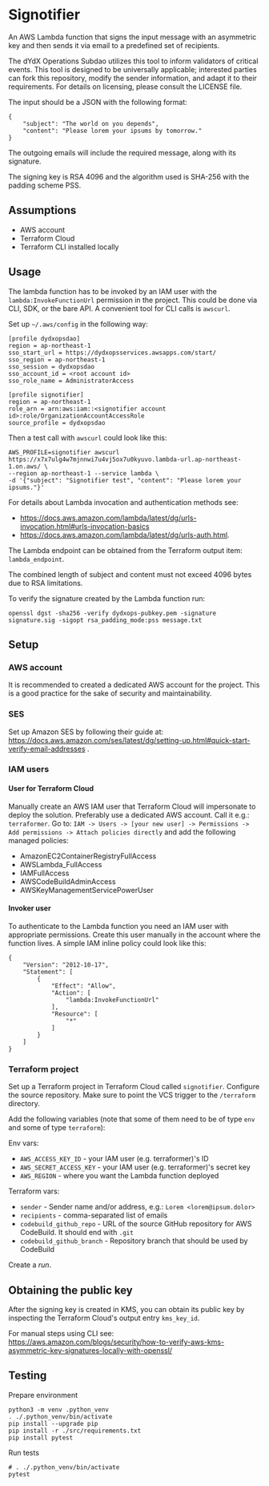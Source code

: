 # Signotifier

An AWS Lambda function that signs the input message with an asymmetric key and then sends it via email to a predefined set of recipients.

The dYdX Operations Subdao utilizes this tool to inform validators of critical events. This tool is designed to be universally applicable; interested parties can fork this repository, modify the sender information, and adapt it to their requirements. For details on licensing, please consult the LICENSE file.

The input should be a JSON with the following format:

```
{
    "subject": "The world on you depends",
    "content": "Please lorem your ipsums by tomorrow."
}
```

The outgoing emails will include the required message, along with its signature.

The signing key is RSA 4096 and the algorithm used is SHA-256 with the padding scheme PSS.

## Assumptions

* AWS account
* Terraform Cloud
* Terraform CLI installed locally

## Usage

The lambda function has to be invoked by an IAM user with the `lambda:InvokeFunctionUrl` permission in the project.
This could be done via CLI, SDK, or the bare API. A convenient tool for CLI calls is `awscurl`. 

Set up `~/.aws/config` in the following way:

```
[profile dydxopsdao]
region = ap-northeast-1
sso_start_url = https://dydxopsservices.awsapps.com/start/
sso_region = ap-northeast-1
sso_session = dydxopsdao
sso_account_id = <root account id>
sso_role_name = AdministratorAccess

[profile signotifier]
region = ap-northeast-1
role_arn = arn:aws:iam::<signotifier account id>:role/OrganizationAccountAccessRole
source_profile = dydxopsdao
```

Then a test call with `awscurl` could look like this:

```
AWS_PROFILE=signotifier awscurl https://x7x7ulg4w7mjnnwi7u4vj5ox7u0kyuvo.lambda-url.ap-northeast-1.on.aws/ \
--region ap-northeast-1 --service lambda \
-d '{"subject": "Signotifier test", "content": "Please lorem your ipsums."}'
```

For details about Lambda invocation and authentication methods see:

* https://docs.aws.amazon.com/lambda/latest/dg/urls-invocation.html#urls-invocation-basics
* https://docs.aws.amazon.com/lambda/latest/dg/urls-auth.html.


The Lambda endpoint can be obtained from the Terraform output item: `lambda_endpoint`.

The combined length of subject and content must not exceed 4096 bytes due to RSA limitations.

To verify the signature created by the Lambda function run:

```
openssl dgst -sha256 -verify dydxops-pubkey.pem -signature signature.sig -sigopt rsa_padding_mode:pss message.txt
```

## Setup

### AWS account

It is recommended to created a dedicated AWS account for the project. This is a good practice for the sake of security and maintainability.

### SES

Set up Amazon SES by following their guide at: https://docs.aws.amazon.com/ses/latest/dg/setting-up.html#quick-start-verify-email-addresses .

### IAM users

#### User for Terraform Cloud

Manually create an AWS IAM user that Terraform Cloud will impersonate to deploy the solution. Preferably use a dedicated AWS account.
Call it e.g.: `terraformer`. Go to:
`IAM -> Users -> [your new user] -> Permissions -> Add permissions -> Attach policies directly`
and add the following managed policies:

* AmazonEC2ContainerRegistryFullAccess
* AWSLambda_FullAccess
* IAMFullAccess
* AWSCodeBuildAdminAccess
* AWSKeyManagementServicePowerUser

#### Invoker user

To authenticate to the Lambda function you need an IAM user with appropriate permissions.
Create this user manually in the account where the function lives.
A simple IAM inline policy could look like this:

```
{
    "Version": "2012-10-17",
    "Statement": [
        {
            "Effect": "Allow",
            "Action": [
                "lambda:InvokeFunctionUrl"
            ],
            "Resource": [
                "*"
            ]
        }
    ]
}
```

### Terraform project

Set up a Terraform project in Terraform Cloud called `signotifier`. Configure the source repository.
Make sure to point the VCS trigger to the `/terraform` directory.

Add the following variables (note that some of them need to be of type `env` and some of type `terraform`):

Env vars:

* `AWS_ACCESS_KEY_ID` - your IAM user (e.g. terraformer)'s ID
* `AWS_SECRET_ACCESS_KEY` - your IAM user (e.g. terraformer)'s secret key
* `AWS_REGION` - where you want the Lambda function deployed

Terraform vars:

* `sender` - Sender name and/or address, e.g.: `Lorem <lorem@ipsum.dolor>`
* `recipients` - comma-separated list of emails
* `codebuild_github_repo` - URL of the source GitHub repository for AWS CodeBuild. It should end with `.git`
* `codebuild_github_branch` - Repository branch that should be used by CodeBuild

Create a _run_.

## Obtaining the public key

After the signing key is created in KMS, you can obtain its public key by inspecting
the Terraform Cloud's output entry `kms_key_id`.

For manual steps using CLI see:
https://aws.amazon.com/blogs/security/how-to-verify-aws-kms-asymmetric-key-signatures-locally-with-openssl/

## Testing

Prepare environment

```
python3 -m venv .python_venv
. ./.python_venv/bin/activate
pip install --upgrade pip
pip install -r ./src/requirements.txt
pip install pytest
```

Run tests

```
# . ./.python_venv/bin/activate
pytest
```
